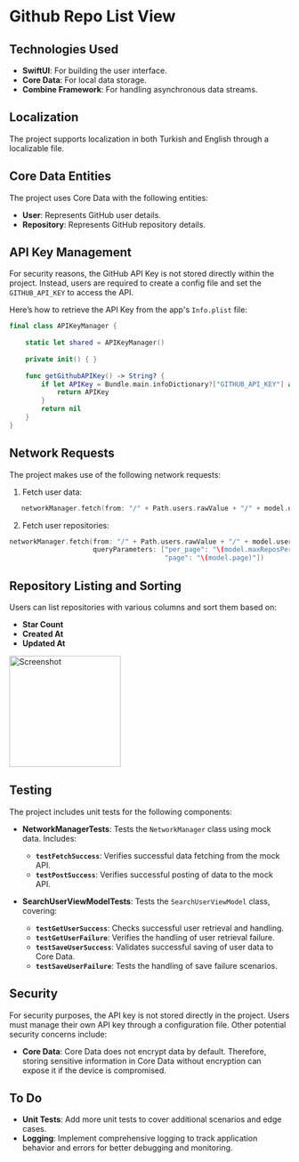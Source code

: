 # Github Repo List View

## Technologies Used

- **SwiftUI**: For building the user interface.
- **Core Data**: For local data storage.
- **Combine Framework**: For handling asynchronous data streams.

## Localization

The project supports localization in both Turkish and English through a localizable file.

## Core Data Entities

The project uses Core Data with the following entities:
- **User**: Represents GitHub user details.
- **Repository**: Represents GitHub repository details.

## API Key Management

For security reasons, the GitHub API Key is not stored directly within the project. Instead, users are required to create a config file and set the `GITHUB_API_KEY` to access the API.

Here’s how to retrieve the API Key from the app's `Info.plist` file:
```swift
final class APIKeyManager {
    
    static let shared = APIKeyManager()
    
    private init() { }
    
    func getGithubAPIKey() -> String? {
        if let APIKey = Bundle.main.infoDictionary?["GITHUB_API_KEY"] as? String {
            return APIKey
        }
        return nil
    }
}
```

## Network Requests

The project makes use of the following network requests:
1. Fetch user data:
```swift
   networkManager.fetch(from: "/" + Path.users.rawValue + "/" + model.username, queryParameters: nil)
```
2. Fetch user repositories:
```swift
networkManager.fetch(from: "/" + Path.users.rawValue + "/" + model.username + "/" + Path.repos.rawValue,
                     queryParameters: ["per_page": "\(model.maxReposPerPage)",
                                       "page": "\(model.page)"])
```

## Repository Listing and Sorting

Users can list repositories with various columns and sort them based on:
- **Star Count**
- **Created At**
- **Updated At**

<img src="https://github.com/user-attachments/assets/28e4ca1c-7433-4679-83c2-e09761bbf932" width="200" alt="Screenshot">

## Testing

The project includes unit tests for the following components:

- **NetworkManagerTests**: Tests the `NetworkManager` class using mock data. Includes:
  - **`testFetchSuccess`**: Verifies successful data fetching from the mock API.
  - **`testPostSuccess`**: Verifies successful posting of data to the mock API.

- **SearchUserViewModelTests**: Tests the `SearchUserViewModel` class, covering:
  - **`testGetUserSuccess`**: Checks successful user retrieval and handling.
  - **`testGetUserFailure`**: Verifies the handling of user retrieval failure.
  - **`testSaveUserSuccess`**: Validates successful saving of user data to Core Data.
  - **`testSaveUserFailure`**: Tests the handling of save failure scenarios.

## Security

For security purposes, the API key is not stored directly in the project. Users must manage their own API key through a configuration file. Other potential security concerns include:

- **Core Data**: Core Data does not encrypt data by default. Therefore, storing sensitive information in Core Data without encryption can expose it if the device is compromised.
## To Do

- **Unit Tests**: Add more unit tests to cover additional scenarios and edge cases.
- **Logging**: Implement comprehensive logging to track application behavior and errors for better debugging and monitoring.
